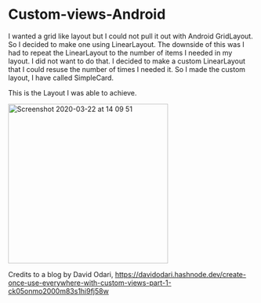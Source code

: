 # Custom-views-Android
I wanted a grid like layout but I could not pull it out with Android GridLayout. So I decided to make one using LinearLayout. The downside of this was I had to repeat the LinearLayout to the number of items I needed in my layout. I did not want to do that. I decided to make a custom LinearLayout that I could resuse the number of times I needed it. So I made the custom layout, I have called SimpleCard.

This is the Layout I was able to achieve.

<img width="326" alt="Screenshot 2020-03-22 at 14 09 51" src="https://user-images.githubusercontent.com/30239692/77248272-4983ac80-6c49-11ea-8240-2abeb4b7deaf.png">


Credits to a blog by David Odari, 
https://davidodari.hashnode.dev/create-once-use-everywhere-with-custom-views-part-1-ck05onmo2000m83s1hi9fj58w
